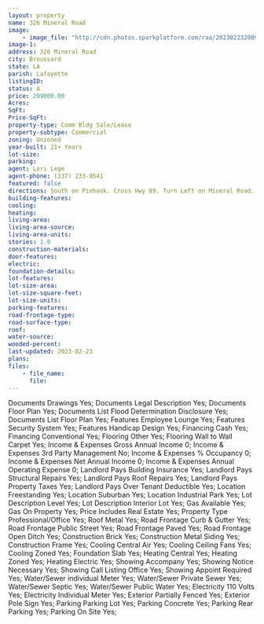 ```yaml
---
layout: property
name: 326 Mineral Road
image:
    - image_file: "http://cdn.photos.sparkplatform.com/raa/20230223200950141453000000.jpg"
image-1:
address: 326 Mineral Road
city: Broussard
state: LA
parish: Lafayette
listingID: 
status: A
price: 299000.00
Acres: 
SqFt: 
Price-SqFt: 
property-type: Comm Bldg Sale/Lease
property-subtype: Commercial
zoning: Unzoned
year-built: 21+ Years
lot-size: 
parking: 
agent: Lori Lege
agent-phone: (337) 233-9541
featured: false
directions: South on Pinhook. Cross Hwy 89. Turn Left on Mineral Road. The property will be on the Right.
building-features: 
cooling: 
heating: 
living-area: 
living-area-source: 
living-area-units: 
stories: 1.0
construction-materials: 
door-features: 
electric: 
foundation-details: 
lot-features: 
lot-size-area: 
lot-size-square-feet: 
lot-size-units: 
parking-features: 
road-frontage-type: 
road-surface-type: 
roof: 
water-source: 
wooded-percent: 
last-updated: 2023-02-23
plans: 
files:
    - file_name:
      file:
---
```

Documents	Drawings	Yes;
Documents	Legal Description	Yes;
Documents	Floor Plan	Yes;
Documents List	Flood Determination Disclosure	Yes;
Documents List	Floor Plan	Yes;
Features	Employee Lounge	Yes;
Features	Security System	Yes;
Features	Handicap Design	Yes;
Financing	Cash	Yes;
Financing	Conventional	Yes;
Flooring	Other	Yes;
Flooring	Wall to Wall Carpet	Yes;
Income & Expenses	Gross Annual Income	0;
Income & Expenses	3rd Party Management	No;
Income & Expenses	% Occupancy	0;
Income & Expenses	Net Annual Income	0;
Income & Expenses	Annual Operating Expense	0;
Landlord Pays	Building Insurance	Yes;
Landlord Pays	Structural Repairs	Yes;
Landlord Pays	Roof Repairs	Yes;
Landlord Pays	Property Taxes	Yes;
Landlord Pays	Over Tenant Deductible	Yes;
Location	Freestanding	Yes;
Location	Suburban	Yes;
Location	Industrial Park	Yes;
Lot Description	Level	Yes;
Lot Description	Interior Lot	Yes;
Gas	Available	Yes;
Gas	On Property	Yes;
Price Includes	Real Estate	Yes;
Property Type	Professional/Office	Yes;
Roof	Metal	Yes;
Road Frontage	Curb & Gutter	Yes;
Road Frontage	Public Street	Yes;
Road Frontage	Paved	Yes;
Road Frontage	Open Ditch	Yes;
Construction	Brick	Yes;
Construction	Metal Siding	Yes;
Construction	Frame	Yes;
Cooling	Central Air	Yes;
Cooling	Ceiling Fans	Yes;
Cooling	Zoned	Yes;
Foundation	Slab	Yes;
Heating	Central	Yes;
Heating	Zoned	Yes;
Heating	Electric	Yes;
Showing	Accompany	Yes;
Showing	Notice Necessary	Yes;
Showing	Call Listing Office	Yes;
Showing	Appoint Required	Yes;
Water/Sewer	individual Meter	Yes;
Water/Sewer	Private Sewer	Yes;
Water/Sewer	Septic	Yes;
Water/Sewer	Public Water	Yes;
Electricity	110 Volts	Yes;
Electricity	Individual Meter	Yes;
Exterior	Partially Fenced	Yes;
Exterior	Pole Sign	Yes;
Parking	Parking Lot	Yes;
Parking	Concrete	Yes;
Parking	Rear Parking	Yes;
Parking	On Site	Yes;

